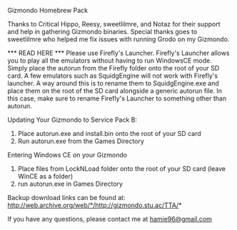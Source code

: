Gizmondo Homebrew Pack

Thanks to Critical Hippo, Reesy, sweetlilmre, and Notaz for their support and help in gathering Gizmondo binaries.
Special thanks goes to sweetlilmre who helped me fix issues with running Grodo on my Gizmondo.

*** READ HERE ***
Please use Firefly's Launcher. Firefly's Launcher allows you to play all the emulators without having to run WindowsCE mode.
Simply place the autorun from the Firefly folder onto the root of your SD card.
A few emulators such as SquidgEngine will not work with Firefly's launcher. A way around this is to rename them to
SquidgEngine.exe and place them on the root of the SD card alongside a generic autorun file. In this case, make sure to rename
Firefly's Launcher to something other than autorun.

Updating Your Gizmondo to Service Pack B:
1. Place autorun.exe and install.bin onto the root
of your SD card
2. Run autorun.exe from the Games Directory

Entering Windows CE on your Gizmondo
1. Place files from LockNLoad folder onto the root of your SD card (leave WinCE as a folder)
2. run autorun.exe in Games Directory


Backup download links can be found at: http://web.archive.org/web/*/http://gizmondo.stu.ac/TTA/*



If you have any questions, please contact me at hamie96@gmail.com